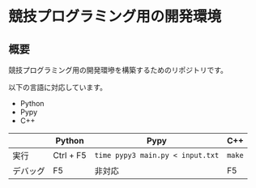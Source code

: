 # 競技プログラミング用の開発環境

## 概要

競技プログラミング用の開発環墋を構築するためのリポジトリです。

以下の言語に対応しています。

- Python
- Pypy
- C++

|        | Python    | Pypy                            | C++    |
|--------|-----------|---------------------------------|--------|
| 実行    | Ctrl + F5 | `time pypy3 main.py < input.txt` | `make` |
| デバッグ | F5        | 非対応                           | F5     |

